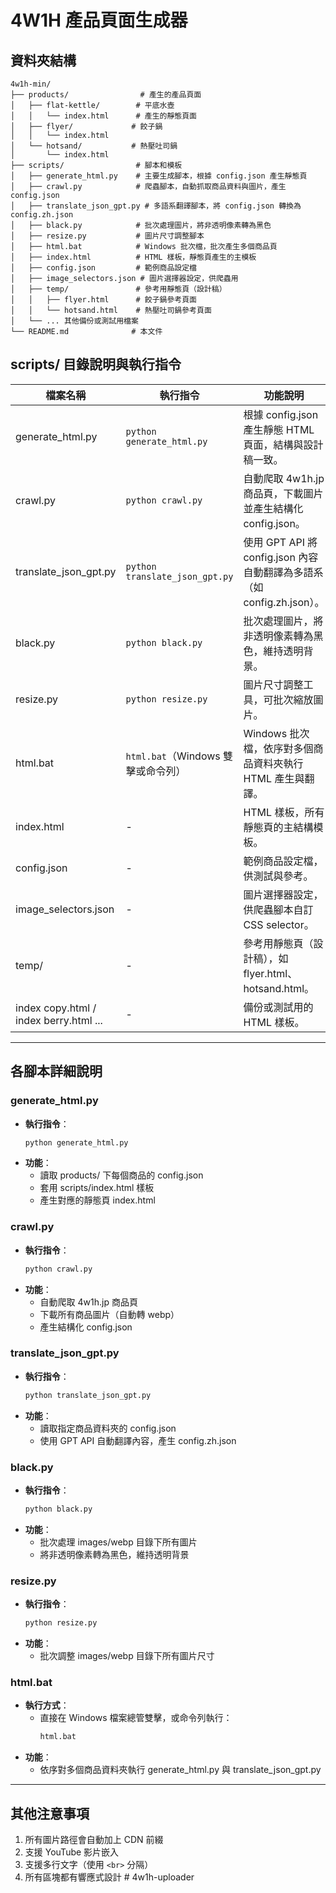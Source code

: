 # 4W1H 產品頁面生成器

## 資料夾結構

```
4w1h-min/
├── products/                # 產生的產品頁面
│   ├── flat-kettle/        # 平底水壺
│   │   └── index.html      # 產生的靜態頁面
│   ├── flyer/             # 餃子鍋
│   │   └── index.html
│   └── hotsand/           # 熱壓吐司鍋
│       └── index.html
├── scripts/                # 腳本和模板
│   ├── generate_html.py    # 主要生成腳本，根據 config.json 產生靜態頁
│   ├── crawl.py            # 爬蟲腳本，自動抓取商品資料與圖片，產生 config.json
│   ├── translate_json_gpt.py # 多語系翻譯腳本，將 config.json 轉換為 config.zh.json
│   ├── black.py            # 批次處理圖片，將非透明像素轉為黑色
│   ├── resize.py           # 圖片尺寸調整腳本
│   ├── html.bat            # Windows 批次檔，批次產生多個商品頁
│   ├── index.html          # HTML 樣板，靜態頁產生的主模板
│   ├── config.json         # 範例商品設定檔
│   ├── image_selectors.json # 圖片選擇器設定，供爬蟲用
│   ├── temp/               # 參考用靜態頁（設計稿）
│   │   ├── flyer.html      # 餃子鍋參考頁面
│   │   └── hotsand.html    # 熱壓吐司鍋參考頁面
│   └── ... 其他備份或測試用檔案
└── README.md              # 本文件
```

## scripts/ 目錄說明與執行指令

| 檔案名稱                               | 執行指令                           | 功能說明                                                                |
| -------------------------------------- | ---------------------------------- | ----------------------------------------------------------------------- |
| generate_html.py                       | `python generate_html.py`          | 根據 config.json 產生靜態 HTML 頁面，結構與設計稿一致。                 |
| crawl.py                               | `python crawl.py`                  | 自動爬取 4w1h.jp 商品頁，下載圖片並產生結構化 config.json。             |
| translate_json_gpt.py                  | `python translate_json_gpt.py`     | 使用 GPT API 將 config.json 內容自動翻譯為多語系（如 config.zh.json）。 |
| black.py                               | `python black.py`                  | 批次處理圖片，將非透明像素轉為黑色，維持透明背景。                      |
| resize.py                              | `python resize.py`                 | 圖片尺寸調整工具，可批次縮放圖片。                                      |
| html.bat                               | `html.bat`（Windows 雙擊或命令列） | Windows 批次檔，依序對多個商品資料夾執行 HTML 產生與翻譯。              |
| index.html                             | -                                  | HTML 樣板，所有靜態頁的主結構模板。                                     |
| config.json                            | -                                  | 範例商品設定檔，供測試與參考。                                          |
| image_selectors.json                   | -                                  | 圖片選擇器設定，供爬蟲腳本自訂 CSS selector。                           |
| temp/                                  | -                                  | 參考用靜態頁（設計稿），如 flyer.html、hotsand.html。                   |
| index copy.html / index berry.html ... | -                                  | 備份或測試用的 HTML 樣板。                                              |

---

## 各腳本詳細說明

### generate_html.py

- **執行指令**：
  ```bash
  python generate_html.py
  ```
- **功能**：
  - 讀取 products/ 下每個商品的 config.json
  - 套用 scripts/index.html 樣板
  - 產生對應的靜態頁 index.html

### crawl.py

- **執行指令**：
  ```bash
  python crawl.py
  ```
- **功能**：
  - 自動爬取 4w1h.jp 商品頁
  - 下載所有商品圖片（自動轉 webp）
  - 產生結構化 config.json

### translate_json_gpt.py

- **執行指令**：
  ```bash
  python translate_json_gpt.py
  ```
- **功能**：
  - 讀取指定商品資料夾的 config.json
  - 使用 GPT API 自動翻譯內容，產生 config.zh.json

### black.py

- **執行指令**：
  ```bash
  python black.py
  ```
- **功能**：
  - 批次處理 images/webp 目錄下所有圖片
  - 將非透明像素轉為黑色，維持透明背景

### resize.py

- **執行指令**：
  ```bash
  python resize.py
  ```
- **功能**：
  - 批次調整 images/webp 目錄下所有圖片尺寸

### html.bat

- **執行方式**：
  - 直接在 Windows 檔案總管雙擊，或命令列執行：
    ```cmd
    html.bat
    ```
- **功能**：
  - 依序對多個商品資料夾執行 generate_html.py 與 translate_json_gpt.py

---

## 其他注意事項

1. 所有圖片路徑會自動加上 CDN 前綴
2. 支援 YouTube 影片嵌入
3. 支援多行文字（使用 `<br>` 分隔）
4. 所有區塊都有響應式設計
#   4 w 1 h - u p l o a d e r  
 